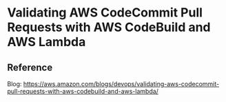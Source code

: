 # Validating AWS CodeCommit Pull Requests with AWS CodeBuild and AWS Lambda

## Reference
Blog: https://aws.amazon.com/blogs/devops/validating-aws-codecommit-pull-requests-with-aws-codebuild-and-aws-lambda/



